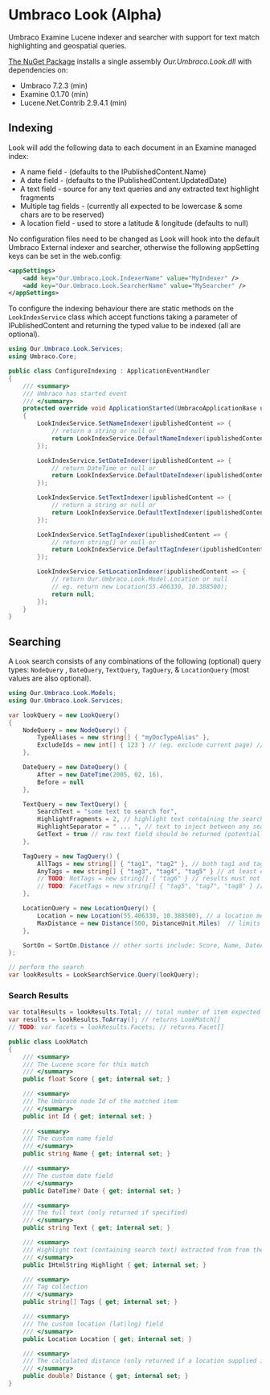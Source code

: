# Umbraco Look (Alpha)
Umbraco Examine Lucene indexer and searcher with support for text match highlighting and geospatial queries.

[The NuGet Package](https://www.nuget.org/packages/Our.Umbraco.Look) installs a single assembly _Our.Umbraco.Look.dll_ with dependencies on: 

  * Umbraco 7.2.3 (min)
  * Examine 0.1.70 (min)
  * Lucene.Net.Contrib 2.9.4.1 (min)

## Indexing

Look will add the following data to each document in an Examine managed index:

  * A name field - (defaults to the IPublishedContent.Name)  
  * A date field - (defaults to the IPublishedContent.UpdatedDate)  
  * A text field - source for any text queries and any extracted text highlight fragments  
  * Multiple tag fields - (currently all expected to be lowercase & some chars are to be reserved)  
  * A location field - used to store a latitude & longitude (defaults to null)  
  
No configuration files need to be changed as Look will hook into the default Umbraco External indexer and searcher, otherwise the following appSetting keys can be set in the web.config:

```xml
<appSettings>
	<add key="Our.Umbraco.Look.IndexerName" value="MyIndexer" />
	<add key="Our.Umbraco.Look.SearcherName" value="MySearcher" />
</appSettings>
```

To configure the indexing behaviour there are static methods on the `LookIndexService` class which accept functions taking a parameter of IPublishedContent and returning the typed value to be indexed (all are optional).

```csharp
using Our.Umbraco.Look.Services;
using Umbraco.Core;

public class ConfigureIndexing : ApplicationEventHandler
{	
	/// <summary>
	/// Umbraco has started event
	/// </summary>
	protected override void ApplicationStarted(UmbracoApplicationBase umbracoApplication, ApplicationContext applicationContext)
	{
		LookIndexService.SetNameIndexer(ipublishedContent => {			
			// return a string or null or 
			return LookIndexService.DefaultNameIndexer(ipublishedContent);			
		});

		LookIndexService.SetDateIndexer(ipublishedContent => {
			// return DateTime or null or
			return LookIndexService.DefaultDateIndexer(ipublishedContent);
		});

		LookIndexService.SetTextIndexer(ipublishedContent => {		
			// return a string or null or 
			return LookIndexService.DefaultTextIndexer(ipublishedContent);			
		});

		LookIndexService.SetTagIndexer(ipublishedContent => {
			// return string[] or null or 
			return LookIndexService.DefaultTagIndexer(ipublishedContent);
		});

		LookIndexService.SetLocationIndexer(ipublishedContent => {
			// return Our.Umbraco.Look.Model.Location or null
			// eg. return new Location(55.406330, 10.388500);		
			return null;			
		});
	}
}
```

## Searching

A `Look` search consists of any combinations of the following (optional) query types:  `NodeQuery` , `DateQuery`, `TextQuery`, `TagQuery`, & `LocationQuery` (most values are also optional).


```csharp
using Our.Umbraco.Look.Models;  
using Our.Umbraco.Look.Services;  

var lookQuery = new LookQuery()
{
	NodeQuery = new NodeQuery() {
		TypeAliases = new string[] { "myDocTypeAlias" },
		ExcludeIds = new int[] { 123 } // (eg. exclude current page) // TODO: rename to NotIds ?
	},

	DateQuery = new DateQuery() {
		After = new DateTime(2005, 02, 16),
		Before = null
	},

	TextQuery = new TextQuery() {
		SearchText = "some text to search for",
		HighlightFragments = 2, // highlight text containing the search term twice should be returned
		HighlightSeparator = " ... ", // text to inject between any search term matches
		GetText = true // raw text field should be returned (potentially a large document)
	},

	TagQuery = new TagQuery() {
		AllTags = new string[] { "tag1", "tag2" }, // both tag1 and tag2 are required
		AnyTags = new string[] { "tag3", "tag4", "tag5" } // at least one of these tags is required
		// TODO: NotTags = new string[] { "tag6" } // results must not have any of these tags
		// TODO: FacetTags = new string[] { "tag5", "tag7", "tag8" } // facet counts will be returned for these tags
	},

	LocationQuery = new LocationQuery() {
		Location = new Location(55.406330, 10.388500), // a location means distance results can be set
		MaxDistance = new Distance(500, DistanceUnit.Miles)  // limits the results to within this distance
	},

	SortOn = SortOn.Distance // other sorts include: Score, Name, DateAscending, DateDescending
};

// perform the search
var lookResults = LookSearchService.Query(lookQuery);
```

### Search Results

```csharp
var totalResults = lookResults.Total; // total number of item expected in the lookResults enumerable
var results = lookResults.ToArray(); // returns LookMatch[]
// TODO: var facets = lookResults.Facets; // returns Facet[]

public class LookMatch
{
	/// <summary>
	/// The Lucene score for this match
	/// </summary>
	public float Score { get; internal set; }

	/// <summary>
	/// The Umbraco node Id of the matched item
	/// </summary>
	public int Id { get; internal set; }
	
	/// <summary>
	/// The custom name field
	/// </summary>
	public string Name { get; internal set; }

	/// <summary>
	/// The custom date field
	/// </summary>
	public DateTime? Date { get; internal set; }

	/// <summary>
	/// The full text (only returned if specified)
	/// </summary>
	public string Text { get; internal set; }

	/// <summary>
	/// Highlight text (containing search text) extracted from from the full text
	/// </summary>
	public IHtmlString Highlight { get; internal set; }

	/// <summary>
	/// Tag collection
	/// </summary>
	public string[] Tags { get; internal set; }

	/// <summary>
	/// The custom location (lat|lng) field
	/// </summary>
	public Location Location { get; internal set; }

	/// <summary>
	/// The calculated distance (only returned if a location supplied in query)
	/// </summary>
	public double? Distance { get; internal set; }
}
```

